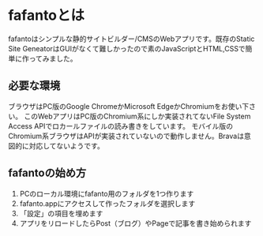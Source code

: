 # fafantoとは
fafantoはシンプルな静的サイトビルダー/CMSのWebアプリです。既存のStatic Site GeneatorはGUIがなくて難しかったので素のJavaScriptとHTML,CSSで簡単に作ってみました。

## 必要な環境
ブラウザはPC版のGoogle ChromeかMicrosoft EdgeかChromiumをお使い下さい。
このWebアプリはPC版のChromium系にしか実装されてないFile System Access APIでロカールファイルの読み書きをしています。
モバイル版のChromium系ブラウザはAPIが実装されていないので動作しません。Bravaは意図的に対応してないようです。

## fafantoの始め方
1. PCのローカル環境にfafanto用のフォルダを1つ作ります
2. fafanto.appにアクセスして作ったフォルダを選択します
3. 「設定」の項目を埋めます
4. アプリをリロードしたらPost（ブログ）やPageで記事を書き始められます
